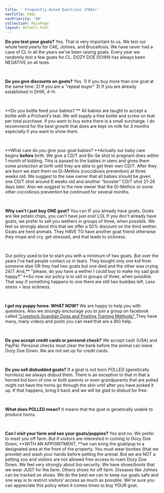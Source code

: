 ```yaml
---
title: ' Frequently Asked Questions (FAQs)'
navTitle: FAQs
navPriority: '60'
collection: MainPage
layout: default.html
---
```

**Do you test your goats?** Yes. That is very important to us. We test our whole herd yearly for CAE, Johnes, and Brucellosis. We have never had a case of CL in all the years we’ve been raising goats. Every year we randomly test a few goats for CL. DOZY DOE DOWN has always been NEGATIVE on all tests.

<br />

**Do you give discounts on goats?** Yes. 1) If you buy more than one goat at the same time. 2) If you are a "repeat buyer" 3) If you are already established in DHIR, 4-H.

<br />

**Do you bottle feed your babies? ** All babies are taught to accept a bottle with a Prichard's teat. We will supply a free bottle and screw on teat per total purchase. if you want to buy extra there is a small surcharge. I do recommend for the best growth that does are kept on milk for 3 months especially if you want to show them.

<br />

 **What care do you give your goat babies?  **Actually our baby care begins **before** birth. We give a CD/T  and Bo-Se shot to pregnant does within 1 month of kidding. This is passed to the babies in utero and gives them some protection at birth until they are able to get their own CD/T. After they are born we start them on Di-Methox (coccidiosis prevention) at three weeks old. We suggest to the new owner that all babies should be given one CD/T shot around 6 weeks old and another “booster” CD/T shot 21-28 days later.  Also we suggest to the new owner that the Di-Methox or some other coccidiosis prevention be continued for several months.

<br />

**Why can't i just buy ONE goat?** You can IF you already have goats. Goats are like potato chips, you can't have just one! LOL   If you don't already have goats, we prefer to sell you wethers in groups of three, when possible. We feel so strongly about this that we offer a 50% discount on the third wether. Goats are herd animals. They HAVE TO have another goat friend otherwise they mope and cry, get stressed, and that leads to sickness.

<br />

Our policy used to be to start you with a minimum of two goats.  But over the years I've had people contact us in tears. They bought only one kid from someone else OR they had two goats but one died and the other was crying 24/7. And,** "please, do you have a wether I could buy to make my sad goat happy?"  **So now our policy is to sell in groups of three, when possible.  That way if something happens to one there are still two buddies left.  Less stress = less sickness.

<br />

**I got my puppy home. WHAT NOW?**  We are happy to help you with questions. Also we strongly encourage you to join a group on facebook called ["Livestock Guardian Dogs and Positive Training Methods"  ](https://www.facebook.com/groups/PositiveLGD/)They have many, many videos and posts you can read that are a BIG help.

<br />

**Do you accept credit cards or personal check?** We accept cash (USA) and PayPal. Personal checks must clear the bank before the animal can leave Dozy Doe Down.  We are not set up for credit cards. 

<br />

**Do you sell disbudded goats?** If a goat is not born POLLED (genetically hornless) we always disbud them. There is an exception to that in that a horned kid born of one or both parents or even grandparents that are polled might not have the horns go through the skin until after you have picked it up. If that happens, bring it back and we will be glad to disbud for free.

<br />

**What does POLLED mean?**  It means that the goat is genetically unable to produce horns.

<br />

**Can I visit your farm and see your goats/puppies?**   Yes and no. We prefer to meet you off farm. But if visitors are interested in coming to Dozy Doe Down, **WITH AN APPOINTMENT, **we can bring the goat/pup to a designated area at the front of the property. You must wear booties (that we provide) and wash your hands before petting the animal. But we are NOT a petting zoo and visitors are not allowed free access to roam Dozy Doe Down.   We feel very strongly about bio‑security. We have shoes/boots that we wear JUST for the farm. Others shoes for off farm.  Diseases like Johnes can be tracked on shoes. We do the best we can  to keep our goats safe and one way is to restrict visitors’ access as much as possible. We're sure you can appreciate this policy when it comes times to buy YOUR goat. 

<br />
